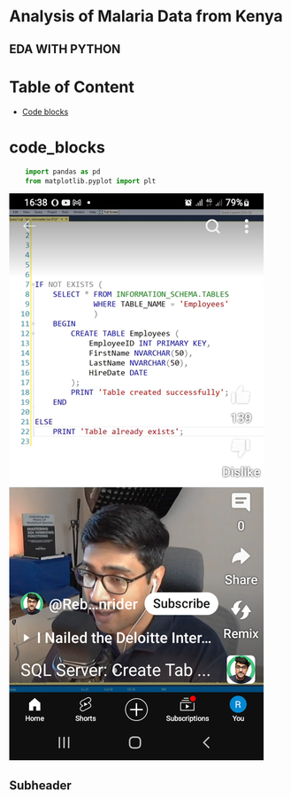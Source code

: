 # Analysis of Malaria Data from Kenya
## EDA WITH PYTHON

# Table of Content
- [Code blocks](#code_blocks)

# code_blocks
```python
    import pandas as pd
    from matplotlib.pyplot import plt
```
![image-one](assets/images/Screenshot_20241004-163815_YouTube.png)



## Subheader
